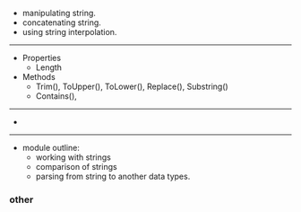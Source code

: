 - manipulating string.
- concatenating string.
- using string interpolation.
___
- Properties
	- Length
- Methods
	- Trim(), ToUpper(), ToLower(), Replace(), Substring()
	- Contains(), 
___
- 
___


- module outline:
	- working with strings
	- comparison of strings
	- parsing from string to another data types.


### other
